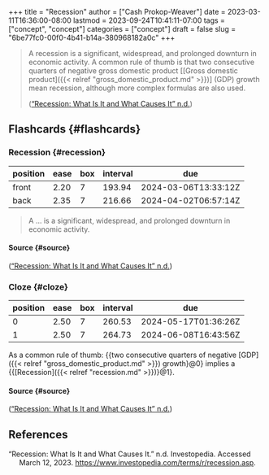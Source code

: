 +++
title = "Recession"
author = ["Cash Prokop-Weaver"]
date = 2023-03-11T16:36:00-08:00
lastmod = 2023-09-24T10:41:11-07:00
tags = ["concept", "concept"]
categories = ["concept"]
draft = false
slug = "6be77fc0-00f0-4b41-b14a-380968182a0c"
+++

> A recession is a significant, widespread, and prolonged downturn in economic activity. A common rule of thumb is that two consecutive quarters of negative gross domestic product [[Gross domestic product]({{< relref "gross_domestic_product.md" >}})] (GDP) growth mean recession, although more complex formulas are also used.
>
> (<a href="#citeproc_bib_item_1">“Recession: What Is It and What Causes It” n.d.</a>)


## Flashcards {#flashcards}


### Recession {#recession}

| position | ease | box | interval | due                  |
|----------|------|-----|----------|----------------------|
| front    | 2.20 | 7   | 193.94   | 2024-03-06T13:33:12Z |
| back     | 2.35 | 7   | 216.66   | 2024-04-02T06:57:14Z |

> A ... is a significant, widespread, and prolonged downturn in economic activity.


#### Source {#source}

(<a href="#citeproc_bib_item_1">“Recession: What Is It and What Causes It” n.d.</a>)


### Cloze {#cloze}

| position | ease | box | interval | due                  |
|----------|------|-----|----------|----------------------|
| 0        | 2.50 | 7   | 260.53   | 2024-05-17T01:36:26Z |
| 1        | 2.50 | 7   | 264.73   | 2024-06-08T16:43:56Z |

As a common rule of thumb: {{two consecutive quarters of negative [GDP]({{< relref "gross_domestic_product.md" >}}) growth}@0} implies a {{[Recession]({{< relref "recession.md" >}})}@1}.


#### Source {#source}

(<a href="#citeproc_bib_item_1">“Recession: What Is It and What Causes It” n.d.</a>)

## References

<style>.csl-entry{text-indent: -1.5em; margin-left: 1.5em;}</style><div class="csl-bib-body">
  <div class="csl-entry"><a id="citeproc_bib_item_1"></a>“Recession: What Is It and What Causes It.” n.d. Investopedia. Accessed March 12, 2023. <a href="https://www.investopedia.com/terms/r/recession.asp">https://www.investopedia.com/terms/r/recession.asp</a>.</div>
</div>

